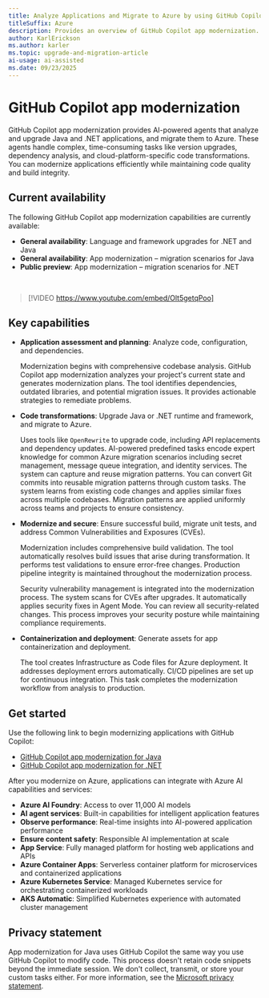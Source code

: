 ```yaml
---
title: Analyze Applications and Migrate to Azure by using GitHub Copilot App Modernization
titleSuffix: Azure
description: Provides an overview of GitHub Copilot app modernization.
author: KarlErickson
ms.author: karler
ms.topic: upgrade-and-migration-article
ai-usage: ai-assisted
ms.date: 09/23/2025
---
```


# GitHub Copilot app modernization

GitHub Copilot app modernization provides AI-powered agents that analyze and upgrade Java and .NET applications, and migrate them to Azure. These agents handle complex, time-consuming tasks like version upgrades, dependency analysis, and cloud-platform-specific code transformations. You can modernize applications efficiently while maintaining code quality and build integrity.

## Current availability

The following GitHub Copilot app modernization capabilities are currently available:

- **General availability**: Language and framework upgrades for .NET and Java
- **General availability**: App modernization – migration scenarios for Java
- **Public preview**: App modernization – migration scenarios for .NET

<br>

> [!VIDEO https://www.youtube.com/embed/Olt5getqPoo]

## Key capabilities

- **Application assessment and planning**: Analyze code, configuration, and dependencies.

  Modernization begins with comprehensive codebase analysis. GitHub Copilot app modernization analyzes your project's current state and generates modernization plans. The tool identifies dependencies, outdated libraries, and potential migration issues. It provides actionable strategies to remediate problems.

- **Code transformations**: Upgrade Java or .NET runtime and framework, and migrate to Azure.

  Uses tools like `OpenRewrite` to upgrade code, including API replacements and dependency updates. AI-powered predefined tasks encode expert knowledge for common Azure migration scenarios including secret management, message queue integration, and identity services. The system can capture and reuse migration patterns. You can convert Git commits into reusable migration patterns through custom tasks. The system learns from existing code changes and applies similar fixes across multiple codebases. Migration patterns are applied uniformly across teams and projects to ensure consistency.

- **Modernize and secure**: Ensure successful build, migrate unit tests, and address Common Vulnerabilities and Exposures (CVEs).

  Modernization includes comprehensive build validation. The tool automatically resolves build issues that arise during transformation. It performs test validations to ensure error-free changes. Production pipeline integrity is maintained throughout the modernization process.

  Security vulnerability management is integrated into the modernization process. The system scans for CVEs after upgrades. It automatically applies security fixes in Agent Mode. You can review all security-related changes. This process improves your security posture while maintaining compliance requirements.

- **Containerization and deployment**: Generate assets for app containerization and deployment.

  The tool creates Infrastructure as Code files for Azure deployment. It addresses deployment errors automatically. CI/CD pipelines are set up for continuous integration. This task completes the modernization workflow from analysis to production.

## Get started

Use the following link to begin modernizing applications with GitHub Copilot:

- [GitHub Copilot app modernization for Java](../java/migration/migrate-github-copilot-app-modernization-for-java.md?toc=/azure/developer/github-copilot-app-modernization/toc.json&bc=/azure/developer/github-copilot-app-modernization/breadcrumb/toc.json)
- [GitHub Copilot app modernization for .NET](/dotnet/core/porting/github-copilot-app-modernization-overview?toc=/azure/developer/github-copilot-app-modernization/toc.json&bc=/azure/developer/github-copilot-app-modernization/breadcrumb/toc.json)

After you modernize on Azure, applications can integrate with Azure AI capabilities and services:

- **Azure AI Foundry**: Access to over 11,000 AI models
- **AI agent services**: Built-in capabilities for intelligent application features
- **Observe performance**: Real-time insights into AI-powered application performance
- **Ensure content safety**: Responsible AI implementation at scale
- **App Service**: Fully managed platform for hosting web applications and APIs
- **Azure Container Apps**: Serverless container platform for microservices and containerized applications
- **Azure Kubernetes Service**: Managed Kubernetes service for orchestrating containerized workloads
- **AKS Automatic**: Simplified Kubernetes experience with automated cluster management

## Privacy statement

App modernization for Java uses GitHub Copilot the same way you use GitHub Copilot to modify code. This process doesn't retain code snippets beyond the immediate session. We don't collect, transmit, or store your custom tasks either. For more information, see the [Microsoft privacy statement](https://www.microsoft.com/en-us/privacy/privacystatement).
